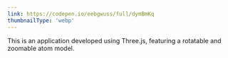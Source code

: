 ```yaml
---
link: https://codepen.io/eebgwuss/full/dymBmKq
thumbnailType: 'webp'
---
```


This is an application developed using Three.js, featuring a rotatable and zoomable atom model.

